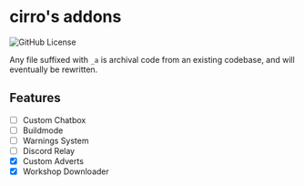# cirro's addons

![GitHub License](https://img.shields.io/github/license/cirroskais/addons)

Any file suffixed with `_a` is archival code from an existing codebase, and will eventually be rewritten.

## Features

-   [ ] Custom Chatbox
-   [ ] Buildmode
-   [ ] Warnings System
-   [ ] Discord Relay
-   [x] Custom Adverts
-   [x] Workshop Downloader
